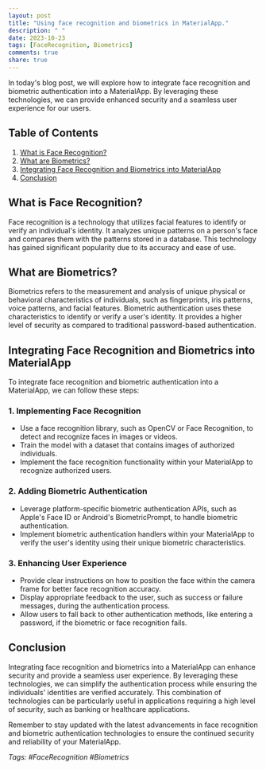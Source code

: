 ```yaml
---
layout: post
title: "Using face recognition and biometrics in MaterialApp."
description: " "
date: 2023-10-23
tags: [FaceRecognition, Biometrics]
comments: true
share: true
---
```


In today's blog post, we will explore how to integrate face recognition and biometric authentication into a MaterialApp. By leveraging these technologies, we can provide enhanced security and a seamless user experience for our users.

## Table of Contents
1. [What is Face Recognition?](#what-is-face-recognition)
2. [What are Biometrics?](#what-are-biometrics)
3. [Integrating Face Recognition and Biometrics into MaterialApp](#integrating-face-recognition-and-biometrics-into-materialapp)
4. [Conclusion](#conclusion)

## What is Face Recognition?
Face recognition is a technology that utilizes facial features to identify or verify an individual's identity. It analyzes unique patterns on a person's face and compares them with the patterns stored in a database. This technology has gained significant popularity due to its accuracy and ease of use.

## What are Biometrics?
Biometrics refers to the measurement and analysis of unique physical or behavioral characteristics of individuals, such as fingerprints, iris patterns, voice patterns, and facial features. Biometric authentication uses these characteristics to identify or verify a user's identity. It provides a higher level of security as compared to traditional password-based authentication.

## Integrating Face Recognition and Biometrics into MaterialApp
To integrate face recognition and biometric authentication into a MaterialApp, we can follow these steps:

### 1. Implementing Face Recognition
- Use a face recognition library, such as OpenCV or Face Recognition, to detect and recognize faces in images or videos.
- Train the model with a dataset that contains images of authorized individuals.
- Implement the face recognition functionality within your MaterialApp to recognize authorized users.

### 2. Adding Biometric Authentication
- Leverage platform-specific biometric authentication APIs, such as Apple's Face ID or Android's BiometricPrompt, to handle biometric authentication.
- Implement biometric authentication handlers within your MaterialApp to verify the user's identity using their unique biometric characteristics.

### 3. Enhancing User Experience
- Provide clear instructions on how to position the face within the camera frame for better face recognition accuracy.
- Display appropriate feedback to the user, such as success or failure messages, during the authentication process.
- Allow users to fall back to other authentication methods, like entering a password, if the biometric or face recognition fails.

## Conclusion
Integrating face recognition and biometrics into a MaterialApp can enhance security and provide a seamless user experience. By leveraging these technologies, we can simplify the authentication process while ensuring the individuals' identities are verified accurately. This combination of technologies can be particularly useful in applications requiring a high level of security, such as banking or healthcare applications.

Remember to stay updated with the latest advancements in face recognition and biometric authentication technologies to ensure the continued security and reliability of your MaterialApp.

*Tags: #FaceRecognition #Biometrics*
